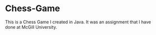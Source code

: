 # Chess-Game

This is a Chess Game I created in Java. It was an assignment that I have done at McGill University.
